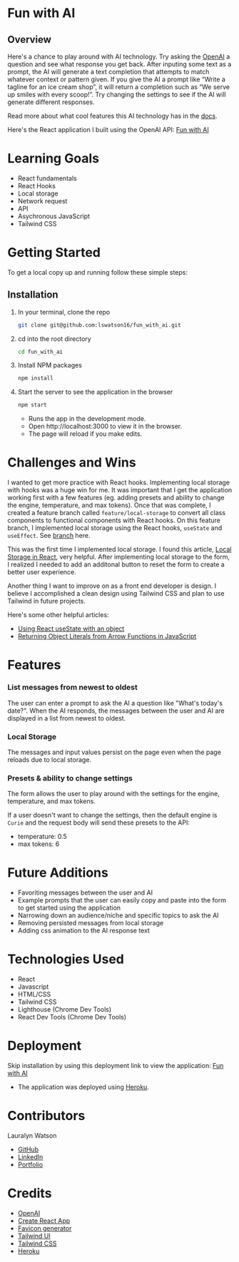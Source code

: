 # Fun with AI

## Overview

Here's a chance to play around with AI technology. Try asking the [OpenAI](https://beta.openai.com/overview) a question and see what response you get back. After inputing some text as a prompt, the AI will generate a text completion that attempts to match whatever context or pattern given. If you give the AI a prompt like “Write a tagline for an ice cream shop”, it will return a completion such as “We serve up smiles with every scoop!”. Try changing the settings to see if the AI will generate different responses.

Read more about what cool features this AI technology has in the [docs](https://beta.openai.com/docs/guides/completion/introduction).


Here's the React application I built using the OpenAI API: [Fun with AI](https://shopify-fun-ai.herokuapp.com/)

# Learning Goals
- React fundamentals
- React Hooks
- Local storage
- Network request
- API
- Asychronous JavaScript
- Tailwind CSS

# Getting Started
To get a local copy up and running follow these simple steps:

## Installation

1. In your terminal, clone the repo
   ```sh
   git clone git@github.com:lswatson16/fun_with_ai.git
   ```
2. cd into the root directory
    ```sh
   cd fun_with_ai
   ```
3. Install NPM packages
   ```sh
   npm install
   ```
4. Start the server to see the application in the browser
   ```sh
   npm start
   ``` 
   - Runs the app in the development mode.
   - Open http://localhost:3000 to view it in the browser.
   - The page will reload if you make edits.

# Challenges and Wins
I wanted to get more practice with React hooks. Implementing local storage with hooks was a huge win for me. It was important that I get the application working first with a few features (eg. adding presets and ability to change the engine, temperature, and max tokens). Once that was complete, I created a feature branch called `feature/local-storage` to convert all class components to functional components with React hooks. On this feature branch, I implemented local storage using the React hooks, `useState` and `useEffect`. See [branch](https://github.com/lswatson16/fun_with_ai/tree/feature/local-storage) here.

This was the first time I implemented local storage. I found this article, [Local Storage in React](https://www.robinwieruch.de/local-storage-react/), very helpful. After implementing local storage to the form, I realized I needed to add an additonal button to reset the form to create a better user experience.

Another thing I want to improve on as a front end developer is design. I believe I accomplished a clean design using Tailwind CSS and plan to use Tailwind in future projects.

Here's some other helpful articles:
- [Using React useState with an object](https://blog.logrocket.com/using-react-usestate-object/)
- [Returning Object Literals from Arrow Functions in JavaScript](https://mariusschulz.com/blog/returning-object-literals-from-arrow-functions-in-javascript)

# Features

### List messages from newest to oldest
The user can enter a prompt to ask the AI a question like "What's today's date?". When the AI responds, the messages between the user and AI are displayed in a list from newest to oldest. 

### Local Storage
The messages and input values persist on the page even when the page reloads due to local storage.

### Presets & ability to change settings
The form allows the user to play around with the settings for the engine, temperature, and max tokens. 

If a user doesn't want to change the settings, then the default engine is `Curie` and the request body will send these presets to the API:
- temperature: 0.5
- max tokens: 6

# Future Additions
- Favoriting messages between the user and AI
- Example prompts that the user can easily copy and paste into the form to get started using the application
- Narrowing down an audience/niche and specific topics to ask the AI
- Removing persisted messages from local storage
- Adding css animation to the AI response text

# Technologies Used
- React
- Javascript
- HTML/CSS
- Tailwind CSS
- Lighthouse (Chrome Dev Tools)
- React Dev Tools (Chrome Dev Tools)

# Deployment
Skip installation by using this deployment link to view the application: [Fun with AI](https://shopify-fun-ai.herokuapp.com/)
- The application was deployed using [Heroku](https://www.heroku.com/).

# Contributors

Lauralyn Watson
- [GitHub](https://github.com/lswatson16)
- [LinkedIn](https://www.linkedin.com/in/lauralyn-watson/)
- [Portfolio](https://terminal.turing.edu/profiles/1340)

# Credits
- [OpenAI](https://beta.openai.com/overview)
- [Create React App](https://create-react-app.dev/)
- [Favicon generator](https://favicon.io/favicon-generator/)
- [Tailwind UI](https://tailwindui.com/)
- [Tailwind CSS](https://tailwindcss.com/)
- [Heroku](https://www.heroku.com/)